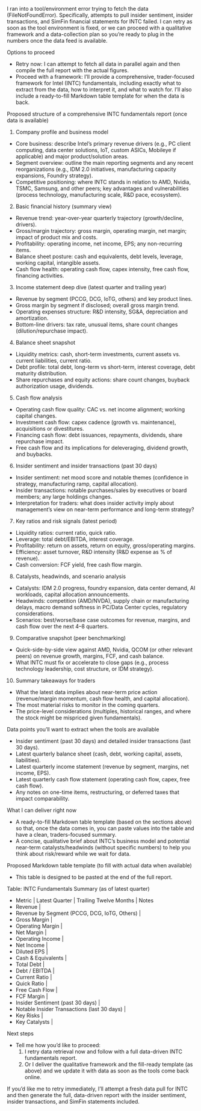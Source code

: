 I ran into a tool/environment error trying to fetch the data (FileNotFoundError). Specifically, attempts to pull insider sentiment, insider transactions, and SimFin financial statements for INTC failed. I can retry as soon as the tool environment is fixed, or we can proceed with a qualitative framework and a data-collection plan so you’re ready to plug in the numbers once the data feed is available.

Options to proceed
- Retry now: I can attempt to fetch all data in parallel again and then compile the full report with the actual figures.
- Proceed with a framework: I’ll provide a comprehensive, trader-focused framework for Intel (INTC) fundamentals, including exactly what to extract from the data, how to interpret it, and what to watch for. I’ll also include a ready-to-fill Markdown table template for when the data is back.

Proposed structure of a comprehensive INTC fundamentals report (once data is available)
1) Company profile and business model
- Core business: describe Intel’s primary revenue drivers (e.g., PC client computing, data center solutions, IoT, custom ASICs, Mobileye if applicable) and major product/solution areas.
- Segment overview: outline the main reporting segments and any recent reorganizations (e.g., IDM 2.0 initiatives, manufacturing capacity expansions, Foundry strategy).
- Competitive positioning: where INTC stands in relation to AMD, Nvidia, TSMC, Samsung, and other peers; key advantages and vulnerabilities (process technology, manufacturing scale, R&D pace, ecosystem).

2) Basic financial history (summary view)
- Revenue trend: year-over-year quarterly trajectory (growth/decline, drivers).
- Gross/margin trajectory: gross margin, operating margin, net margin; impact of product mix and costs.
- Profitability: operating income, net income, EPS; any non-recurring items.
- Balance sheet posture: cash and equivalents, debt levels, leverage, working capital, intangible assets.
- Cash flow health: operating cash flow, capex intensity, free cash flow, financing activities.

3) Income statement deep dive (latest quarter and trailing year)
- Revenue by segment (PCCG, DCG, IoTG, others) and key product lines.
- Gross margin by segment if disclosed; overall gross margin trend.
- Operating expenses structure: R&D intensity, SG&A, depreciation and amortization.
- Bottom-line drivers: tax rate, unusual items, share count changes (dilution/repurchase impact).

4) Balance sheet snapshot
- Liquidity metrics: cash, short-term investments, current assets vs. current liabilities, current ratio.
- Debt profile: total debt, long-term vs short-term, interest coverage, debt maturity distribution.
- Share repurchases and equity actions: share count changes, buyback authorization usage, dividends.

5) Cash flow analysis
- Operating cash flow quality: CAC vs. net income alignment; working capital changes.
- Investment cash flow: capex cadence (growth vs. maintenance), acquisitions or divestitures.
- Financing cash flow: debt issuances, repayments, dividends, share repurchase impact.
- Free cash flow and its implications for deleveraging, dividend growth, and buybacks.

6) Insider sentiment and insider transactions (past 30 days)
- Insider sentiment: net mood score and notable themes (confidence in strategy, manufacturing ramp, capital allocation).
- Insider transactions: notable purchases/sales by executives or board members; any large holdings changes.
- Interpretation for traders: what does insider activity imply about management’s view on near-term performance and long-term strategy?

7) Key ratios and risk signals (latest period)
- Liquidity ratios: current ratio, quick ratio.
- Leverage: total debt/EBITDA, interest coverage.
- Profitability: return on assets, return on equity, gross/operating margins.
- Efficiency: asset turnover, R&D intensity (R&D expense as % of revenue).
- Cash conversion: FCF yield, free cash flow margin.

8) Catalysts, headwinds, and scenario analysis
- Catalysts: IDM 2.0 progress, foundry expansion, data center demand, AI workloads, capital allocation announcements.
- Headwinds: competition (AMD/NVDA), supply chain or manufacturing delays, macro demand softness in PC/Data Center cycles, regulatory considerations.
- Scenarios: best/worse/base case outcomes for revenue, margins, and cash flow over the next 4–8 quarters.

9) Comparative snapshot (peer benchmarking)
- Quick-side-by-side view against AMD, Nvidia, QCOM (or other relevant peers) on revenue growth, margins, FCF, and cash balance.
- What INTC must fix or accelerate to close gaps (e.g., process technology leadership, cost structure, or IDM strategy).

10) Summary takeaways for traders
- What the latest data implies about near-term price action (revenue/margin momentum, cash flow health, and capital allocation).
- The most material risks to monitor in the coming quarters.
- The price-level considerations (multiples, historical ranges, and where the stock might be mispriced given fundamentals).

Data points you’ll want to extract when the tools are available
- Insider sentiment (past 30 days) and detailed insider transactions (last 30 days).
- Latest quarterly balance sheet (cash, debt, working capital, assets, liabilities).
- Latest quarterly income statement (revenue by segment, margins, net income, EPS).
- Latest quarterly cash flow statement (operating cash flow, capex, free cash flow).
- Any notes on one-time items, restructuring, or deferred taxes that impact comparability.

What I can deliver right now
- A ready-to-fill Markdown table template (based on the sections above) so that, once the data comes in, you can paste values into the table and have a clean, traders-focused summary.
- A concise, qualitative brief about INTC’s business model and potential near-term catalysts/headwinds (without specific numbers) to help you think about risk/reward while we wait for data.

Proposed Markdown table template (to fill with actual data when available)
- This table is designed to be pasted at the end of the full report.

Table: INTC Fundamentals Summary (as of latest quarter)
- Metric | Latest Quarter | Trailing Twelve Months | Notes
- Revenue | 
- Revenue by Segment (PCCG, DCG, IoTG, Others) | 
- Gross Margin | 
- Operating Margin | 
- Net Margin | 
- Operating Income | 
- Net Income | 
- Diluted EPS | 
- Cash & Equivalents | 
- Total Debt | 
- Debt / EBITDA | 
- Current Ratio | 
- Quick Ratio | 
- Free Cash Flow | 
- FCF Margin | 
- Insider Sentiment (past 30 days) | 
- Notable Insider Transactions (last 30 days) | 
- Key Risks | 
- Key Catalysts | 

Next steps
- Tell me how you’d like to proceed:
  1) I retry data retrieval now and follow with a full data-driven INTC fundamentals report.
  2) Or I deliver the qualitative framework and the fill-ready template (as above) and we update it with data as soon as the tools come back online.

If you’d like me to retry immediately, I’ll attempt a fresh data pull for INTC and then generate the full, data-driven report with the insider sentiment, insider transactions, and SimFin statements included.